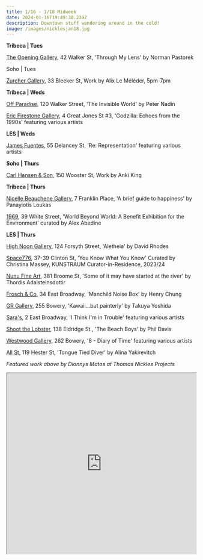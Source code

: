 ```yaml
---
title: 1/16 - 1/18 Midweek
date: 2024-01-16T19:49:38.239Z
description: Downtown stuff wandering around in the cold!
image: /images/nicklesjan18.jpg
---
```

**T﻿ribeca | Tues**

[The Opening Gallery](https://www.theopeninggallery.com/), 42 Walker St, 'Through My Lens' by Norman Pastorek

S﻿oho | Tues

[Z﻿urcher Gallery](https://www.galeriezurcher.com/), 33 Bleeker St, Work by Alix Le Méléder, 5pm-7pm

**T﻿ribeca | Weds**

[Off Paradise](https://offparadise.com/), 120 Walker Street, 'The Invisible World' by Peter Nadin

[Eric Firestone Gallery](https://www.ericfirestonegallery.com/exhibitions/godzilla-echoes-from-the-1990s-asian-american-arts-network), 4 Great Jones St #3, 'Godzilla: Echoes from the 1990s' featuring various artists

**L﻿ES | Weds**

[James Fuentes](https://jamesfuentes.com/exhibitions/re-representation), 55 Delancey St, 'Re: Representation' featuring various artists

**S﻿oho | Thurs**

[Carl Hansen & Son](https://www.carlhansen.com/), 150 Wooster St, Work by Anki King

**T﻿ribeca | Thurs**

[Nicelle Beauchene Gallery](https://nicellebeauchene.com/exhibitions/panayiotis-loukas-2/), 7 Franklin Place, 'A brief guide to happiness' by Panayiotis Loukas

[1969](http://www.1969gallery.com/upcoming), 39 White Street, 'World Beyond World: A Benefit Exhibition for the Environment' curated by Alex Abedine

**L﻿ES | Thurs**

[High Noon Gallery](https://www.highnoongallery.com/), 124 Forsyth Street, 'Aletheia' by David Rhodes

[Space776](https://www.space776.com/), 37-39 Clinton St, 'You Know What You Know' Curated by Christina Massey, KUNSTRAUM Curator-in-Residence, 2023/24

[Nunu Fine Art](https://www.nunufineart.com/thordis-adalsteinsdottir), 381 Broome St, 'Some of it may have started at the river' by Thordis Adalsteinsdottir

[Frosch & Co](https://froschandco.com/current), 34 East Broadway, 'Manchild Noise Box' by Henry Chung

[GR Gallery](https://www.gr-gallery.com/exhibitions), 255 Bowery, 'Kawaii…but painterly' by Takuya Yoshida

[Sara's](https://saras.world/I-think-im-in-trouble), 2 East Broadway, 'I Think I'm in Trouble' featuring various artists

[Shoot the Lobster](https://www.shootthelobster.com/phildavis-thebeachboys), 138 Eldridge St., 'The Beach Boys' by Phil Davis

[Westwood Gallery](https://www.westwoodgallery.com/exhibitions/8-diary-of-time), 262 Bowery, '8 - Diary of Time' featuring various artists

[All St,](https://allstnyc.com/) 119 Hester St, 'Tongue Tied Diver' by Alina Yakirevitch

*F﻿eatured work above by Dionnys Matos at Thomas Nickles Projects*

<iframe src="https://www.google.com/maps/d/u/1/embed?mid=1PVBxje4QK9YVEfUfLZ_3OGe03VvLpSM&ehbc=2E312F" width="100%" height="480"></iframe>